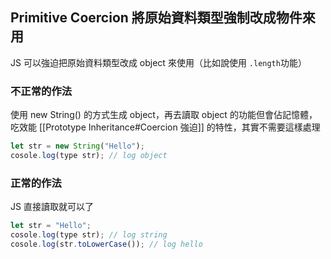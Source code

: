## Primitive Coercion 將原始資料類型強制改成物件來用

JS 可以強迫把原始資料類型改成 object 來使用（比如說使用 `.length`功能）
### 不正常的作法
使用 new String() 的方式生成 object，再去讀取 object 的功能但會佔記憶體，吃效能
[[Prototype Inheritance#Coercion 強迫]] 的特性，其實不需要這樣處理
```js
let str = new String("Hello");
cosole.log(type str); // log object
```
### 正常的作法
JS 直接讀取就可以了
```js
let str = "Hello";
cosole.log(type str); // log string
cosole.log(str.toLowerCase()); // log hello

```